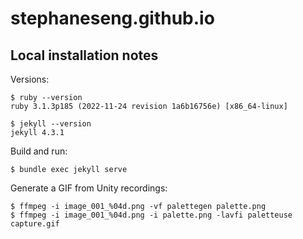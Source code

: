 # stephaneseng.github.io

## Local installation notes

Versions:

```
$ ruby --version
ruby 3.1.3p185 (2022-11-24 revision 1a6b16756e) [x86_64-linux]

$ jekyll --version
jekyll 4.3.1
```

Build and run:

```console
$ bundle exec jekyll serve
```

Generate a GIF from Unity recordings:

```console
$ ffmpeg -i image_001_%04d.png -vf palettegen palette.png
$ ffmpeg -i image_001_%04d.png -i palette.png -lavfi paletteuse capture.gif
```
